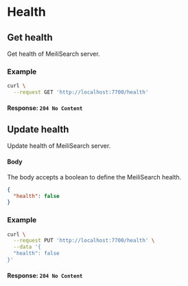 # Health

## Get health
<RouteHighlighter method="GET" route="/health"/>

Get health of MeiliSearch server.

### Example

```bash
curl \
  --request GET 'http://localhost:7700/health'
```

#### Response: `204 No Content`

## Update health

<RouteHighlighter method="PUT" route="/health"/>

Update health of MeiliSearch server.

#### Body

The body accepts a boolean to define the MeiliSearch health.

```json
{
  "health": false
}
```

### Example

```bash
curl \
  --request PUT 'http://localhost:7700/health' \
  --data '{
  "health": false
}'
```

#### Response: `204 No Content`
